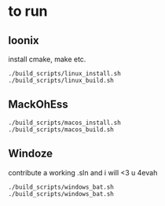 # to run

## loonix
install cmake, make etc.
```
./build_scripts/linux_install.sh
./build_scripts/linux_build.sh
```

## MackOhEss
```
./build_scripts/macos_install.sh
./build_scripts/macos_build.sh
```

## Windoze
contribute a working .sln and i will <3 u 4evah
```
./build_scripts/windows_bat.sh
./build_scripts/windows_bat.sh
```
